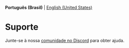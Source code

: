 **Português (Brasil)** | [English (United States)](SUPPORT-en-US.md)

# Suporte

Junte-se à nossa [comunidade no Discord](https://bit.ly/discord-ok) para obter ajuda.
